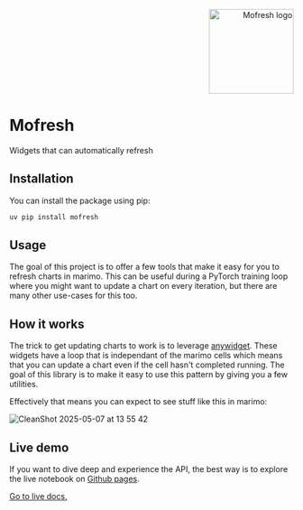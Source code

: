 <p align="right">
  <picture>
    <source media="(prefers-color-scheme: dark)" srcset="https://raw.githubusercontent.com/koaning/mofresh/main/fresh-dark.png">
    <source media="(prefers-color-scheme: light)" srcset="https://raw.githubusercontent.com/koaning/mofresh/main/fresh-light.png">
    <img alt="Mofresh logo" src="https://raw.githubusercontent.com/koaning/mofresh/main/fresh-light.png" width="150">
  </picture>
</p>


# Mofresh

Widgets that can automatically refresh

## Installation

You can install the package using pip:

```bash
uv pip install mofresh
```

## Usage

The goal of this project is to offer a few tools that make it easy for you to refresh charts in marimo. This can be useful during a PyTorch training loop where you might want to update a chart on every iteration, but there are many other use-cases for this too.

## How it works

The trick to get updating charts to work is to leverage [anywidget](https://anywidget.dev/). These widgets have a loop that is independant of the marimo cells which means that you can update a chart even if the cell hasn't completed running. The goal of this library is to make it easy to use this pattern by giving you a few utilities.

Effectively that means you can expect to see stuff like this in marimo: 

![CleanShot 2025-05-07 at 13 55 42](https://github.com/user-attachments/assets/4ccee74f-b89c-4af5-8188-9124da6d1fa1)

## Live demo 

If you want to dive deep and experience the API, the best way is to explore the live notebook on [Github pages](https://koaning.github.io/mofresh/). 

[Go to live docs.](https://koaning.github.io/mofresh/)

